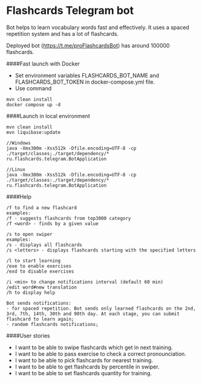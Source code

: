 # Flashcards Telegram bot
Bot helps to learn vocabulary words fast and effectively. It uses a spaced repetition system and has a lot of flashcards.

Deployed bot (https://t.me/proFlashcardsBot) has around 100000 flashcards.


####Fast launch with Docker 
- Set environment variables FLASHCARDS_BOT_NAME and FLASHCARDS_BOT_TOKEN in docker-compose.yml file.
- Use command
```
mvn clean install
docker compose up -d
```

####Launch in local environment  
```
mvn clean install
mvn liquibase:update

//Windows
java -Xmx300m -Xss512k -Dfile.encoding=UTF-8 -cp ./target/classes;./target/dependency/* ru.flashcards.telegram.BotApplication

//Linux
java -Xmx300m -Xss512k -Dfile.encoding=UTF-8 -cp ./target/classes:./target/dependency/* ru.flashcards.telegram.BotApplication
```

####Help
```
/f to find a new flashcard
examples:
/f - suggests flashcards from top3000 category
/f <word> - finds by a given value

/s to open swiper
examples:
/s - displays all flashcards
/s <letters> - displays flashcards starting with the specified letters

/l to start learning
/exe to enable exercises 
/exd to disable exercises 

/i <min> to change notifications interval (default 60 min) 
/edit word#new translation 
/h to display help

Bot sends notifications:
- for spaced repetition. Bot sends only learned flashcards on the 2nd, 3rd, 7th, 14th, 30th and 90th day. At each stage, you can submit flashcard to learn again;
- random flashcards notifications;
```

####User stories

- I want to be able to swipe flashcards which get in next training.
- I want to be able to pass exercise to check a correct pronounciation.
- I want to be able to pick flashcards for nearest training.
- I want to be able to get flashcards by percentile in swiper.
- I want to be able to set flashcards quantity for training.
 
  
   
